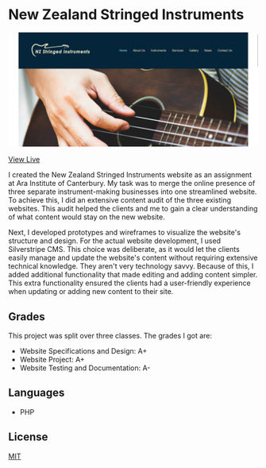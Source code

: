 # New Zealand Stringed Instruments

![Screenshot of the website](site.png)

[View Live](https://nzsi.flynnp4yne.com/)

I created the New Zealand Stringed Instruments website as an assignment at Ara Institute of Canterbury. My task was to merge the online presence of three separate instrument-making businesses into one streamlined website. To achieve this, I did an extensive content audit of the three existing websites. This audit helped the clients and me to gain a clear understanding of what content would stay on the new website.

Next, I developed prototypes and wireframes to visualize the website's structure and design. For the actual website development, I used Silverstripe CMS. This choice was deliberate, as it would let the clients easily manage and update the website's content without requiring extensive technical knowledge. They aren't very technology savvy. Because of this, I added additional functionality that made editing and adding content simpler. This extra functionality ensured the clients had a user-friendly experience when updating or adding new content to their site.

## Grades
This project was split over three classes. The grades I got are:
+ Website Specifications and Design: A+
+ Website Project: A+
+ Website Testing and Documentation: A-

## Languages
+ PHP

## License

[MIT](https://choosealicense.com/licenses/mit/)
